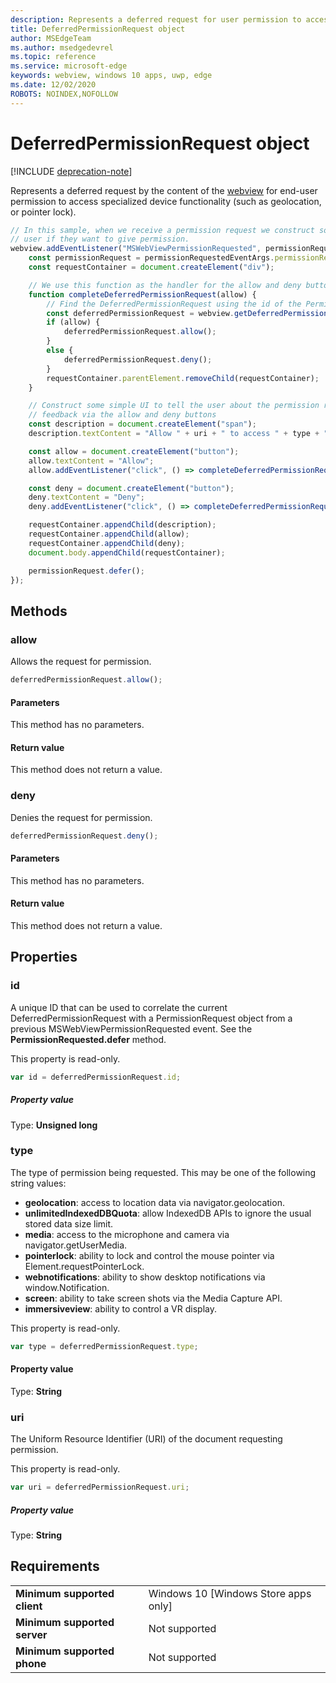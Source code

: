 ```yaml
---
description: Represents a deferred request for user permission to access device functionality
title: DeferredPermissionRequest object
author: MSEdgeTeam
ms.author: msedgedevrel
ms.topic: reference
ms.service: microsoft-edge
keywords: webview, windows 10 apps, uwp, edge
ms.date: 12/02/2020
ROBOTS: NOINDEX,NOFOLLOW
---
```

# DeferredPermissionRequest object  

[!INCLUDE [deprecation-note](../includes/deprecation-note.md)]  

Represents a deferred request by the content of the [webview](../webview/index.md) for end-user permission to access specialized device functionality (such as geolocation, or pointer lock).  

```javascript
// In this sample, when we receive a permission request we construct some basic UI to ask the
// user if they want to give permission.
webview.addEventListener("MSWebViewPermissionRequested", permissionRequestedEventArgs => {
    const permissionRequest = permissionRequestedEventArgs.permissionRequest;
    const requestContainer = document.createElement("div");

    // We use this function as the handler for the allow and deny buttons.
    function completeDeferredPermissionRequest(allow) {
        // Find the DeferredPermissionRequest using the id of the PermissionRequest we deferred.
        const deferredPermissionRequest = webview.getDeferredPermissionRequestById(permissionRequest.id);
        if (allow) {
            deferredPermissionRequest.allow();
        }
        else {
            deferredPermissionRequest.deny();
        }
        requestContainer.parentElement.removeChild(requestContainer);
    }

    // Construct some simple UI to tell the user about the permission request and get their
    // feedback via the allow and deny buttons
    const description = document.createElement("span");
    description.textContent = "Allow " + uri + " to access " + type + "?";

    const allow = document.createElement("button");
    allow.textContent = "Allow";
    allow.addEventListener("click", () => completeDeferredPermissionRequest(true));

    const deny = document.createElement("button");
    deny.textContent = "Deny";
    deny.addEventListener("click", () => completeDeferredPermissionRequest(false));

    requestContainer.appendChild(description);
    requestContainer.appendChild(allow);
    requestContainer.appendChild(deny);
    document.body.appendChild(requestContainer);

    permissionRequest.defer();
});
```  

## Methods  

### allow  

Allows the request for permission.  

```javascript
deferredPermissionRequest.allow();
```  

#### Parameters  

This method has no parameters.  

#### Return value  

This method does not return a value.  

### deny  

Denies the request for permission.  

```javascript
deferredPermissionRequest.deny();
```  

#### Parameters  

This method has no parameters.  

#### Return value  

This method does not return a value.  

## Properties  

### id  

A unique ID that can be used to correlate the current DeferredPermissionRequest with a PermissionRequest object from a previous MSWebViewPermissionRequested event. See the **PermissionRequested.defer** method.  

This property is read-only.  

```javascript
var id = deferredPermissionRequest.id;
```  

##### Property value  

Type: **Unsigned long**  

### type  

The type of permission being requested. This may be one of the following string values:  

*   **geolocation**: access to location data via navigator.geolocation.  
*   **unlimitedIndexedDBQuota**: allow IndexedDB APIs to ignore the usual stored data size limit.  
*   **media**: access to the microphone and camera via navigator.getUserMedia.  
*   **pointerlock**: ability to lock and control the mouse pointer via Element.requestPointerLock.  
*   **webnotifications**: ability to show desktop notifications via window.Notification.  
*   **screen**: ability to take screen shots via the Media Capture API.  
*   **immersiveview**: ability to control a VR display.  

This property is read-only.  

```javascript
var type = deferredPermissionRequest.type;
```  

#### Property value  

Type: **String**  

### uri  

The Uniform Resource Identifier (URI) of the document requesting permission.  

This property is read-only.  

```javascript
var uri = deferredPermissionRequest.uri;
```  

##### Property value  

Type: **String**  

## Requirements  

|  |  |  
|:--- |:--- |  
| **Minimum supported client** | Windows 10 [Windows Store apps only] |  
| **Minimum supported server** | Not supported |  
| **Minimum supported phone** | Not supported |  

